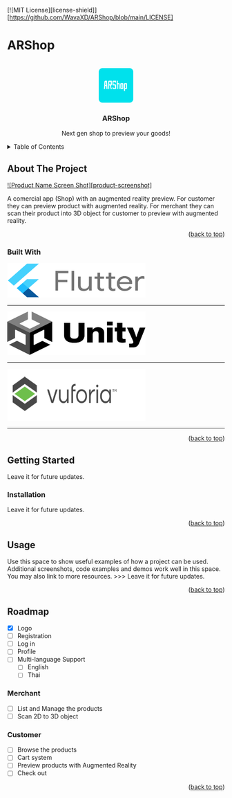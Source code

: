 <div id="top"></div>

[![MIT License][license-shield]][https://github.com/WavaXD/ARShop/blob/main/LICENSE]

# ARShop
<!-- PROJECT LOGO -->
<br />
<div align="center">
  <a href="https://github.com/WavaXD/ARShop">
    <img src="DataFiles/Icons/logo.png" alt="Logo" width="80" height="80">
  </a>

  <h3 align="center">ARShop</h3>

  <p align="center">
    Next gen shop to preview your goods!
    <br />
  </p>
</div>

<!-- TABLE OF CONTENTS -->
<details>
  <summary>Table of Contents</summary>
  <ol>
    <li>
      <a href="#about-the-project">About The Project</a>
      <ul>
        <li><a href="#built-with">Built With</a></li>
      </ul>
    </li>
    <li>
      <a href="#getting-started">Getting Started</a>
      <ul>
        <li><a href="#prerequisites">Prerequisites</a></li>
        <li><a href="#installation">Installation</a></li>
      </ul>
    </li>
    <li><a href="#usage">Usage</a></li>
    <li><a href="#roadmap">Roadmap</a></li>
    <li><a href="#contributing">Contributing</a></li>
    <li><a href="#license">License</a></li>
    <li><a href="#contact">Contact</a></li>
    <li><a href="#acknowledgments">Acknowledgments</a></li>
  </ol>
</details>


<!-- ABOUT THE PROJECT -->
## About The Project

[![Product Name Screen Shot][product-screenshot]](https://example.com)

A comercial app (Shop) with an augmented reality preview. For customer they can preview product with augmented reality. For merchant they can scan their product into 3D object for customer to preview with augmented reality.

<p align="right">(<a href="#top">back to top</a>)</p>



### Built With

<div align="left">
  <a href="https://flutter.dev/">
    <img src="DataFiles/Icons/flutterLogo.png" alt="Logo" width="320" height="80">
  </a><hr/>
  <a href="https://unity.com/">
    <img src="DataFiles/Icons/unityLogo.png" alt="Logo" width="320" height="100">
  </a><hr/>
  <a href="https://developer.vuforia.com/">
    <img src="DataFiles/Icons/vuforiaLogo.png" alt="Logo" width="320" height="120">
  </a><hr/>
</div>

<p align="right">(<a href="#top">back to top</a>)</p>

<!-- GETTING STARTED -->
## Getting Started

Leave it for future updates.

### Installation

Leave it for future updates.

<p align="right">(<a href="#top">back to top</a>)</p>


<!-- USAGE EXAMPLES -->
## Usage

Use this space to show useful examples of how a project can be used. Additional screenshots, code examples and demos work well in this space. You may also link to more resources.  >>> Leave it for future updates.

<p align="right">(<a href="#top">back to top</a>)</p>


<!-- ROADMAP -->
## Roadmap
- [x] Logo
- [ ] Registration
- [ ] Log in
- [ ] Profile
- [ ] Multi-language Support
    - [ ] English
    - [ ] Thai
### Merchant
- [ ] List and Manage the products
- [ ] Scan 2D to 3D object
### Customer
- [ ] Browse the products
- [ ] Cart system
- [ ] Preview products with Augmented Reality
- [ ] Check out

<p align="right">(<a href="#top">back to top</a>)</p>
